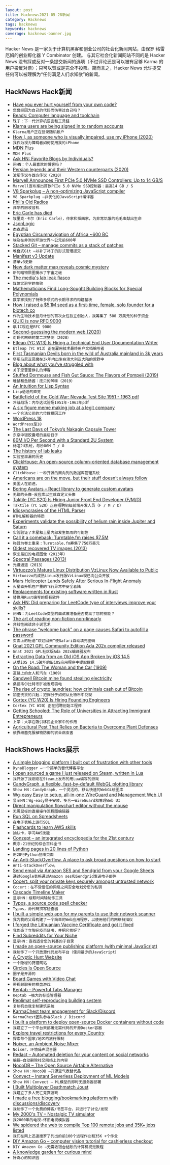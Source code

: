 ```yaml
---
layout: post
title: Hacknews2021-05-28新闻
category: Hacknews
tags: hacknews
keywords: hacknews
coverage: hacknews-banner.jpg
---
```


Hacker News 是一家关于计算机黑客和创业公司的社会化新闻网站，由保罗·格雷厄姆的创业孵化器 Y Combinator 创建。
与其它社会化新闻网站不同的是 Hacker News 没有踩或反对一条提交新闻的选项（不过评论还是可以被有足够 Karma 的用户投反对票）；只可以赞或是完全不投票。简而言之，Hacker News 允许提交任何可以被理解为“任何满足人们求知欲”的新闻。

## HackNews Hack新闻


- [Have you ever hurt yourself from your own code?](https://blog.nikitas.link/have-you-ever-hurt-yourself-from-your-own-code)
- `您曾经因为自己的代码而伤害过自己吗？`
- [Beads: Computer language and toolchain](https://beadslang.org/the-beads-project)
- `珠子：下一代计算机语言和工具链`
- [Klarna users are being signed in to random accounts](https://twitter.com/esraefe/status/1397842160607711232)
- `Klarna用户正在登录随机帐户`
- [How I, as someone who is visually impaired, use my iPhone (2020)](https://twitter.com/Kristy_Viers/status/1287189581926981634)
- `我作为视力障碍者如何使用我的iPhone`
- [MDN Plus](https://developer.mozilla.org/en/plus)
- `MDN Plus`
- [Ask HN: Favorite Blogs by Individuals?](item?id=27302195)
- `问HN：个人最喜欢的博客吗？`
- [Persian legends and their Western counterparts (2020)](https://www.tor.com/2020/07/06/5-persian-legends-and-their-western-counterparts/)
- `波斯传说与西方传说（2020）`
- [Marvell Announces First PCIe 5.0 NVMe SSD Controllers: Up to 14 GB/S](https://www.anandtech.com/show/16703/marvell-announces-first-pcie-50-nvme-ssd-controllers)
- `Marvell宣布推出首款PCIe 5.0 NVMe SSD控制器：最高14 GB / S`
- [V8 Sparkplug – A non-optimizing JavaScript compiler](https://v8.dev/blog/sparkplug)
- `V8 Sparkplug –非优化的JavaScript编译器`
- [Phil's Old Radios](https://antiqueradio.org/welcome.htm)
- `菲尔的旧收音机`
- [Eric Carle has died](https://www.washingtonpost.com/local/obituaries/eric-carle-dead/2021/05/26/cbb39414-2234-11e4-8593-da634b334390_story.html)
- `埃里克·卡尔（Eric Carle），作家和插画家，为非常饥饿的毛毛虫献出生命`
- [JsonLogic](https://jsonlogic.com/)
- `杰森逻辑`
- [Egyptian Circumnavigation of Africa ~600 BC](https://www.livius.org/sources/content/herodotus/herodotus-on-the-first-circumnavigation-of-africa/)
- `埃及在非洲的环游世界〜公元前600年`
- [Stacked Git – manage commits as a stack of patches](https://stacked-git.github.io/)
- `堆叠式Git –以补丁补丁的形式管理提交`
- [Manifest v3 Update](https://blog.mozilla.org/addons/2021/05/27/manifest-v3-update/)
- `清单v3更新`
- [New dark matter map reveals cosmic mystery](https://www.bbc.com/news/science-environment-57244708)
- `新的暗物质图揭示了宇宙之谜`
- [The media's lab leak fiasco](https://www.slowboring.com/p/the-medias-lab-leak-fiasco)
- `媒体实验室的惨败`
- [Mathematicians Find Long-Sought Building Blocks for Special Polynomials](https://www.quantamagazine.org/mathematicians-find-polynomial-building-blocks-hilbert-sought-20210525)
- `数学家找到了特殊多项式的长期寻求的构建基块`
- [How I raised a $5.1M seed as a first-time, female, solo founder for a biotech co](https://www.celinehh.com/seed-raise-how-to)
- `作为生物技术登月计划的首次女性独立创始人，我筹集了 500 万美元的种子资金`
- [QUIC is now RFC 9000](https://www.fastly.com/blog/quic-is-now-rfc-9000)
- `QUIC现在是RFC 9000`
- [Second-guessing the modern web (2020)](https://macwright.com/2020/05/10/spa-fatigue.html)
- `对现代网络的第二次猜测（2020）`
- [Etleap (YC W13) Is Hiring a Technical End User Documentation Writer](item?id=27310586)
- `Etleap（YC W13）正在雇用技术最终用户文档编写者`
- [First Tasmanian Devils born in the wild of Australia mainland in 3k years](https://www.reuters.com/world/asia-pacific/first-tasmanian-devils-born-wild-australia-mainland-3000-years-2021-05-26/)
- `塔斯马尼亚恶魔在3k年内出生在澳大利亚大陆的荒野中`
- [Blog about what you've struggled with](https://jvns.ca/blog/2021/05/24/blog-about-what-you-ve-struggled-with/)
- `关于您苦苦挣扎的博客`
- [Stuffed Dormouse and Fish Gut Sauce: The Flavors of Pompeii (2019)](https://www.nytimes.com/2019/08/07/arts/design/rome-food-last-supper-in-pompeii.html)
- `睡鼠和鱼肠酱：庞贝的风味（2019）`
- [An Intuition for Lisp Syntax](https://stopa.io/post/265?repost=true)
- `Lisp语法的直觉`
- [Battlefield of the Cold War: Nevada Test Site 1951 - 1963 pdf](https://www.osti.gov/opennet/servlets/purl/969352.pdf)
- `冷战战场：内华达试验场1951年-1963年pdf`
- [A six figure meme making job at a legit company](https://twitter.com/nateliason/status/1397719837204418561)
- `一个合法公司的六位数模因工作`
- [WordPress 18](https://ma.tt/2021/05/wordpress-18/)
- `WordPress是18`
- [The Last Days of Tokyo’s Nakagin Capsule Tower](https://japan-forward.com/goodbye-to-the-future-the-last-days-of-tokyos-nakagin-capsule-tower/)
- `东京中银胶囊塔的最后日子`
- [80M I/O Per Second with a Standard 2U System](https://spdk.io/news/2021/05/06/nvme-80m-iops/)
- `标准2U系统，每秒80M I / O`
- [The history of lab leaks](https://www.bloomberg.com/opinion/articles/2021-05-27/covid-19-and-lab-leak-history-smallpox-h1n1-sars)
- `实验室泄漏的历史`
- [ClickHouse: An open-source column-oriented database management system](https://github.com/ClickHouse/ClickHouse)
- `ClickHouse：一种开源的面向列的数据库管理系统`
- [Americans are on the move, but their stuff doesn’t always follow](https://www.wsj.com/articles/americans-are-on-the-move-their-stuff-doesnt-always-follow-11622050745)
- `美国人在前进。`
- [Boring Avatars – React library to generate custom avatars](https://boringavatars.com/)
- `无聊的头像–反应库以生成自定义头像`
- [Taktile (YC S20) Is Hiring Junior Front End Developer (F/M/D)](https://www.workatastartup.com/jobs/44231)
- `Taktile（YC S20）正在招聘初级前端开发人员（F / M / D）`
- [Idiosyncrasies of the HTML Parser](https://htmlparser.info/)
- `HTML解析器的特质`
- [Experiments validate the possibility of helium rain inside Jupiter and Saturn](https://phys.org/news/2021-05-validate-possibility-helium-jupiter-saturn.html)
- `实验验证了木星和土星内部发生氦雨的可能性`
- [Call it a comeback: Turntable.fm raises $7.5M](https://techcrunch.com/2021/05/25/call-it-a-comeback-turntable-fm-raises-7-5m/)
- `称其为卷土重来：Turntable.fm筹集了750万美元`
- [Oldest recovered TV images (2013)](http://www.tvdawn.com/earliest-tv/phonovision-experiments-1927-28/the-recovered-images/)
- `恢复最旧的电视图像（2013年）`
- [Spectral Passages (2013)](http://theappendix.net/issues/2013/4/spectral-passages)
- `光谱通道（2013）`
- [Virtuozzo’s Mature Linux Distribution VzLinux Now Available to Public](https://www.virtuozzo.com/connect/details/blog/view/virtuozzos-mature-linux-distribution-vzlinux-now-available-to-public.html)
- `Virtuozzo的成熟Linux发行版VzLinux现已向公众开放`
- [Mars Helicopter Lands Safely After Serious In-Flight Anomaly](https://spectrum.ieee.org/automaton/robotics/space-robots/mars-helicopter-lands-safely-after-serious-inflight-anomaly)
- `火星直升机在严重的飞行异常中安全着陆`
- [Replacements for existing software written in Rust](https://github.com/TaKO8Ki/awesome-rewrite-it-in-rust)
- `替换用Rust编写的现有软件`
- [Ask HN: Did preparing for LeetCode type of interviews improve your skills?](item?id=27312265)
- `问HN：为LeetCode类型的面试做准备是否提高了您的技能？`
- [The art of reading non-fiction non-linearly](https://revolutiontalk.substack.com/p/nonfiction)
- `非线性阅读非小说艺术`
- [The phrase “welcome back” on a page causes Safari to autofill a password](https://github.com/livewire-ui/spotlight/issues/25)
- `页面上的短语“欢迎回来”使Safari自动填充密码`
- [Gnat 2021 GPL Community Edition Ada 202x compiler released](https://www.adacore.com/download)
- `Gnat 2021 GPL社区版Ada 202x编译器发布`
- [Extracting Data from an Old iOS App Broken by iOS 14.5](https://tidbits.com/2021/05/20/extracting-data-from-an-old-ios-app-broken-by-ios-14-5/)
- `从受iOS 14.5破坏的旧iOS应用程序中提取数据`
- [On the Road: The Woman and the Car (1909)](https://publicdomainreview.org/collection/the-woman-and-the-car)
- `道路上的女人和汽车（1909）`
- [Sandwell Bitcoin mine found stealing electricity](https://www.bbc.co.uk/news/uk-england-birmingham-57280115)
- `桑德韦尔比特币矿被发现窃电`
- [The rise of crypto laundries: how criminals cash out of Bitcoin](https://www.ft.com/content/4169ea4b-d6d7-4a2e-bc91-480550c2f539)
- `加密洗衣的兴起：犯罪分子如何从比特币中兑现`
- [Cortex (YC W20) Is Hiring Founding Engineers](https://www.workatastartup.com/jobs/29595)
- `Cortex（YC W20）正在招聘创始工程师`
- [Getting Schooled: The Role of Universities in Attracting Immigrant Entrepreneurs](https://www.nber.org/papers/w28773)
- `上学：大学在吸引移民企业家中的作用`
- [Agricultural Pest That Relies on Bacteria to Overcome Plant Defenses](https://www.tus.ac.jp/en/mediarelations/archive/20210527_1035.html)
- `依靠细菌克服植物防御的农业病虫害`


## HackShows Hacks展示

- [ A simple blogging platform I built out of frustration with other tools](https://www.dynablogger.com/)
- `DynaBlogger –一个简单的替代博客平台`
- [ I open sourced a game I just released on Steam, written in Lua](https://github.com/a327ex/SNKRX)
- `我开源了我刚刚在Steam上发布的用Lua编写的游戏`
- [ CandyGraph, a flexible, fast-by-default WebGL plotting library](https://github.com/wwwtyro/candygraph)
- `Show HN：CandyGraph，一个灵活的，默认快速的WebGL绘图库`
- [ Wg-easy Easy to setup, all-in-one WireGuard and Management Web UI](https://github.com/WeeJeWel/wg-easy/blob/master/README.md)
- `显示HN：Wg-easy易于安装，多合一WireGuard和管理Web UI`
- [ Direct manipulation flowchart editor without the mouse](https://www.knotend.com)
- `无需鼠标的直接操作流程图编辑器`
- [ Run SQL on Spreadsheets](https://spanrr.com/)
- `在电子表格上运行SQL`
- [ Flashcards to learn AWS skills](https://cloudbite.attejuvonen.fi/)
- `抽认卡，学习AWS技能`
- [ Conzept – an integrated encyclopedia for the 21st century](https://conze.pt/explore)
- `概念-21世纪的综合百科全书`
- [ Landing pages in 20 lines of Python](https://github.com/true3dco/splashgen)
- `用20行Python登陆页面`
- [ An Anti-StackOverflow. A place to ask broad questions on how to start](item?id=27262878)
- `Anti-StackOverflow。`
- [ Send email via Amazon SES and Sendgrid from your Google Sheets](https://www.sendsimple.app)
- `通过Google表格通过Amazon ses和Sendgrid发送电子邮件`
- [ Cocert: split your private keys securely amongst untrusted network](https://github.com/Dentrax/cocert)
- `Cocert：在不受信任的网络之间安全地划分您的私钥`
- [ Cascade Timeline Maker](https://cascade.page)
- `显示HN：级联时间轴制作工具`
- [ Typos, a source code spell checker](https://github.com/crate-ci/typos)
- `Typos，源代码拼写检查器`
- [ I built a simple web app for my parents to use their network scanner](https://github.com/babolivier/scanner)
- `我为我的父母构建了一个简单的Web应用程序，以使用他们的网络扫描仪`
- [ I forged the Lithuanian Vaccine Certificate and got it fixed](https://tadas.varanauskas.lt/posts/forging-lithuanian-vaccine-certificate)
- `我伪造了立陶宛疫苗证书，并把它修好了`
- [ Find Subreddits for Your Niche](https://www.findareddit.com/)
- `显示HN：查找适合您的利基的子目录`
- [ I made an open-source publishing platform (with minimal JavaScript)](https://zentrum.alles.cx/this-is-zentrum-mv9wfrw)
- `我制作了一个开放源代码发布平台（使用最少的JavaScript）`
- [ A Cryptic Hunt Website](item?id=27292022)
- `一个隐秘的狩猎网站`
- [ Circles Is Open Source](https://github.com/KombuchaPrivacy/circles-ios)
- `圈子是开源的`
- [ Board Games with Video Chat](item?id=27295004)
- `带视频聊天的棋盘游戏`
- [ Keptab – Powerful Tabs Manager](item?id=27292097)
- `Keptab –强大的标签管理器`
- [ Replimat self-reproducing building system](https://wiki.replimat.org/wiki/Main_Page)
- `复制机自我复制建筑系统`
- [ KarmaChest team engagement for Slack/Discord](https://github.com/jcraigk/karmachest)
- `KarmaChest团队参与Slack / Discord`
- [ I built a platform to deploy open-source Docker containers without code](item?id=27298379)
- `我建立了一个平台来部署无需代码的开源Docker容器`
- [ Explore travel restrictions for every Country](https://airheart.com/travel-bans)
- `探索每个国家/地区的旅行限制`
- [ Noixer, an Ambient Noise Mixer](https://abetusk.github.io/noixer/)
- `Noixer，环境噪声混合器`
- [ Redact – Automated deletion for your content on social networks](https://redact.dev/?hn)
- `编辑–自动删除社交网络上的内容`
- [ NocoDB – The Open Source Airtable Alternative](https://github.com/nocodb/nocodb)
- `Show HN：NocoDB –开源空气表替代品`
- [ Convect – Instant Serverless Deployment of ML Models](https://convect.ml)
- `Show HN：Convect – ML模型的即时无服务器部署`
- [ I Built Multiplayer Deathmatch Joust](https://joust.life/)
- `我建立了多人死亡竞赛游戏`
- [ I made a free blogging/bookmarking platform with discussions/discovery](http://wndr.xyz)
- `我制作了一个免费的博客/书签平台，并进行了讨论/发现`
- [ My 2000's TV – Nostalgic TV simulator](https://my00stv.com/)
- `我2000年的电视–怀旧电视模拟器`
- [ We spidered the web to compile Top 100 remote jobs and 35K+ jobs listed](https://remotists.com/top100_remotejobs/)
- `我们在网上迅速搜罗了列出的前100个远程作业和35K +个作业`
- [ DIY Amazon Go – computer vision tutorial for cashierless checkout](https://www.sbxrobotics.com/tutorial)
- `DIY Amazon Go –无需收银台结账的计算机视觉教程`
- [ A knowledge garden for curious mind](https://innos.io?s=HN)
- `好奇心的知识园`

